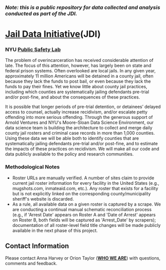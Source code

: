 ### <b><i>Note: this is a public repository for data collected and analysis conducted as part of the JDI.</i></b>

# <a href="https://publicsafetylab.org/jail-data-initiative"><b>Jail Data Initiative</b></a>(JDI)
### NYU <a href="https://publicsafetylab.org/"><b>Public Safety Lab</b></a>

The problem of overincarceration has received considerable attention of late. The focus of this attention, however, has largely been on state and federal prison systems. Often overlooked are local jails. In any given year, approximately 11 million Americans will be detained in a county jail, often because they lack the funds to post bail, or even because they lack the funds to pay their fines. Yet we know little about county jail practices, including which counties are systematically jailing defendants pre-trial and/or post-fine, and about the consequences of these practices. 

It is possible that longer periods of pre-trial detention, or detainees’ delayed access to counsel, actually increase recidivism, and/or escalate petty offending into more serious offending. Through the generous support of Arnold Ventures and NYU's Moore-Sloan Data Science Environment, our data science team is building the architecture to collect and merge daily county jail rosters and criminal case records in more than 1,000 counties. Using these data we will be able both to identify counties that are systematically jailing defendants pre-trial and/or post-fine, and to estimate the impacts of these practices on recidivism. We will make all our code and data publicly available to the policy and research communities.

### Methodological Notes

<ul>
  <li>Roster URLs are manually verified. A number of sites claim to provide current jail roster information for every facility in the United States (e.g., mugshots.com, inmateaid.com, etc.). Any roster that exists for a facility but is not explicitly linked on the corresponding county/municipality sheriff's website is discarded.
  </li>
  <li>As a rule, all available data on a given roster is captured by a scrape. We are conducting a continual manual schematic reconciliation process (e.g., if 'Arrest Date' appears on Roster A and 'Date of Arrest' appears on Roster B, both fields will be captured as 'Arrest_Date' by scrapers); documentation of all roster-level field title changes will be made publicly available in the next phase of this project.
  </li>
</ul>

## Contact Information

Please contact Anna Harvey or Orion Taylor (<a href="https://publicsafetylab.org/who-we-are"><b>WHO WE ARE</b></a>) with questions, comments and feedback.
